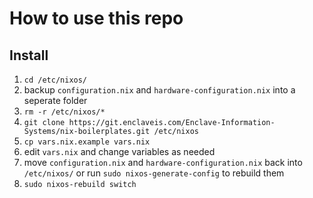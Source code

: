 # How to use this repo

## Install
1. `cd /etc/nixos/`
2. backup `configuration.nix` and `hardware-configuration.nix` into a seperate folder
3. `rm -r /etc/nixos/*`
4. `git clone https://git.enclaveis.com/Enclave-Information-Systems/nix-boilerplates.git /etc/nixos`
5. `cp vars.nix.example vars.nix`
6. edit `vars.nix` and change variables as needed
7. move `configuration.nix` and `hardware-configuration.nix` back into `/etc/nixos/` or run `sudo nixos-generate-config` to rebuild them
8. `sudo nixos-rebuild switch`

